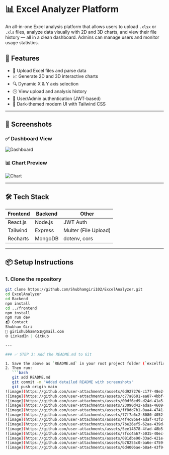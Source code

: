 # 📊 Excel Analyzer Platform

An all-in-one Excel analysis platform that allows users to upload `.xlsx` or `.xls` files, analyze data visually with 2D and 3D charts, and view their file history — all in a clean dashboard. Admins can manage users and monitor usage statistics.

## 🚀 Features

- 📂 Upload Excel files and parse data
- 📈 Generate 2D and 3D interactive charts
- 🔍 Dynamic X & Y axis selection
- 🕓 View upload and analysis history
- 👤 User/Admin authentication (JWT-based)
- 🎨 Dark-themed modern UI with Tailwind CSS

---

## 📸 Screenshots

### ✅ Dashboard View  
![Dashboard](./frontend/src/images/dashboard.png)

### 📊 Chart Preview  
![Chart](./frontend/src/images/chart.png)

---

## 🛠️ Tech Stack

| Frontend  | Backend   | Other       |
|-----------|-----------|-------------|
| React.js  | Node.js   | JWT Auth    |
| Tailwind  | Express   | Multer (File Upload) |
| Recharts  | MongoDB   | dotenv, cors |

---

## 📦 Setup Instructions

### 1. Clone the repository

```bash
git clone https://github.com/Shubhamgiri102/ExcelAnalyzer.git
cd ExcelAnalyzer
cd Backend
npm install
cd ../frontend
npm install
npm run dev
📬 Contact
Shubham Giri
📧 girishubham451@gmail.com
🌐 LinkedIn | GitHub

---

### ✅ STEP 3: Add the README.md to Git

1. Save the above as `README.md` in your root project folder (`excelfirebase/`).
2. Then run:
   ```bash
   git add README.md
   git commit -m "Added detailed README with screenshots"
   git push origin main
![image](https://github.com/user-attachments/assets/6d927276-c177-48e2-9d58-284e527a2f00)
![image](https://github.com/user-attachments/assets/c77a8601-ea87-4bbf-8fdf-b07caa58bff1)
![image](https://github.com/user-attachments/assets/00df6ed9-d24d-41a5-87d3-f25979ffabf9)
![image](https://github.com/user-attachments/assets/23090d42-adaa-4609-945f-dcee7e0fbe34)
![image](https://github.com/user-attachments/assets/ff8dd7b1-0aa4-4741-89e0-9cee043dc5be)
![image](https://github.com/user-attachments/assets/77f7a6c2-8080-4052-8d30-2dece079e52a)
![image](https://github.com/user-attachments/assets/4f4c8b64-adaf-43f2-9edb-df04cce50a87)
![image](https://github.com/user-attachments/assets/7be26ef5-62aa-439d-9f67-76136bc81ca7)
![image](https://github.com/user-attachments/assets/5ee14878-4fad-48b5-b0bf-96d6c4206d22)
![image](https://github.com/user-attachments/assets/7fcc4a67-5035-40ec-adde-ba1ccf34f8e8)
![image](https://github.com/user-attachments/assets/081dbe90-33ad-421e-a614-ba9fdc772b45)
![image](https://github.com/user-attachments/assets/b78255c0-ba6e-4759-a260-7d061f054a0a)
![image](https://github.com/user-attachments/assets/6d4006ae-b8a4-43f9-8ae1-31f16edfc1b9)












